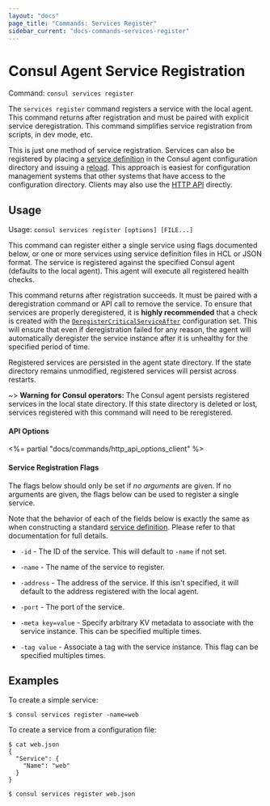 ```yaml
---
layout: "docs"
page_title: "Commands: Services Register"
sidebar_current: "docs-commands-services-register"
---
```


# Consul Agent Service Registration

Command: `consul services register`

The `services register` command registers a service with the local agent.
This command returns after registration and must be paired with explicit
service deregistration. This command simplifies service registration from
scripts, in dev mode, etc.

This is just one method of service registration. Services can also be
registered by placing a [service definition](/docs/agent/services.html)
in the Consul agent configuration directory and issuing a
[reload](/docs/commands/reload.html). This approach is easiest for
configuration management systems that other systems that have access to
the configuration directory. Clients may also use the
[HTTP API](/api/agent/service.html) directly.

## Usage

Usage: `consul services register [options] [FILE...]`

This command can register either a single service using flags documented
below, or one or more services using service definition files in HCL
or JSON format. The service is registered against the specified Consul
agent (defaults to the local agent). This agent will execute all registered
health checks.

This command returns after registration succeeds. It must be paired with
a deregistration command or API call to remove the service. To ensure that
services are properly deregistered, it is **highly recommended** that
a check is created with the
[`DeregisterCriticalServiceAfter`](/api/agent/check.html#deregistercriticalserviceafter)
configuration set. This will ensure that even if deregistration failed for
any reason, the agent will automatically deregister the service instance after
it is unhealthy for the specified period of time.

Registered services are persisted in the agent state directory. If the
state directory remains unmodified, registered services will persist across
restarts.

~> **Warning for Consul operators:** The Consul agent persists registered
services in the local state directory. If this state directory is deleted
or lost, services registered with this command will need to be reregistered.

#### API Options

<%= partial "docs/commands/http_api_options_client" %>

#### Service Registration Flags

The flags below should only be set if _no arguments_ are given. If no
arguments are given, the flags below can be used to register a single
service.

Note that the behavior of each of the fields below is exactly the same
as when constructing a standard [service definition](/docs/agent/services.html).
Please refer to that documentation for full details.

* `-id` - The ID of the service. This will default to `-name` if not set.

* `-name` - The name of the service to register.

* `-address` - The address of the service. If this isn't specified,
  it will default to the address registered with the local agent.

* `-port` - The port of the service.

* `-meta key=value` - Specify arbitrary KV metadata to associate with the
  service instance. This can be specified multiple times.

* `-tag value` - Associate a tag with the service instance. This flag can
  be specified multiples times.

## Examples

To create a simple service:

```text
$ consul services register -name=web
```

To create a service from a configuration file:

```text
$ cat web.json
{
  "Service": {
    "Name": "web"
  }
}

$ consul services register web.json
```
